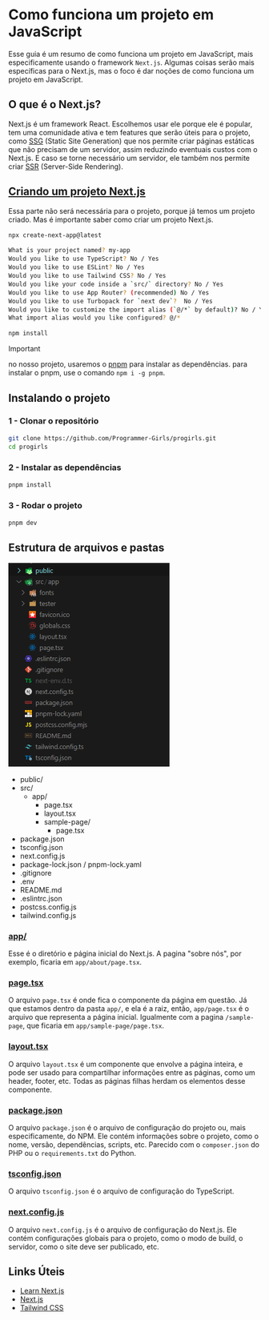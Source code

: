 # Como funciona um projeto em JavaScript

Esse guia é um resumo de como funciona um projeto em JavaScript, mais especificamente usando o framework `Next.js`. Algumas coisas serão mais específicas para o Next.js, mas o foco é dar noções de como funciona um projeto em JavaScript.

## O que é o Next.js?

Next.js é um framework React. Escolhemos usar ele porque ele é popular, tem uma comunidade ativa e tem features que serão úteis para o projeto, como [SSG](https://nextjs.org/docs/app/building-your-application/rendering/server-components#static-rendering-default) (Static Site Generation) que nos permite criar páginas estáticas que não precisam de um servidor, assim reduzindo eventuais custos com o Next.js. E caso se torne necessário um servidor, ele também nos permite criar [SSR](https://nextjs.org/docs/app/building-your-application/rendering/server-components#dynamic-rendering) (Server-Side Rendering).

## [Criando um projeto Next.js](https://nextjs.org/docs/app/getting-started/installation)

Essa parte não será necessária para o projeto, porque já temos um projeto criado. Mas é importante saber como criar um projeto Next.js.

```bash
npx create-next-app@latest
```

```bash
What is your project named? my-app
Would you like to use TypeScript? No / Yes
Would you like to use ESLint? No / Yes
Would you like to use Tailwind CSS? No / Yes
Would you like your code inside a `src/` directory? No / Yes
Would you like to use App Router? (recommended) No / Yes
Would you like to use Turbopack for `next dev`?  No / Yes
Would you like to customize the import alias (`@/*` by default)? No / Yes
What import alias would you like configured? @/*
```

```bash
npm install
```

> [!IMPORTANT]
> no nosso projeto, usaremos o [pnpm](https://pnpm.io/) para instalar as dependências.
>  para instalar o pnpm, use o comando `npm i -g pnpm`.


## Instalando o projeto

### 1 - Clonar o repositório

```bash
git clone https://github.com/Programmer-Girls/progirls.git
cd progirls
```

### 2 - Instalar as dependências

```bash
pnpm install
```

### 3 - Rodar o projeto

```bash
pnpm dev
```

## Estrutura de arquivos e pastas

![nextjs](assets/images/nextjs-structure.png)

- public/
- src/
  - app/
    - page.tsx
    - layout.tsx
    - sample-page/
      - page.tsx
- package.json
- tsconfig.json
- next.config.js
- package-lock.json / pnpm-lock.yaml
- .gitignore
- .env
- README.md
- .eslintrc.json
- postcss.config.js
- tailwind.config.js

### [app/](https://nextjs.org/docs/app/building-your-application/routing#the-app-router)

Esse é o diretório e página inicial do Next.js. A pagina "sobre nós", por exemplo, ficaria em `app/about/page.tsx`.

### [page.tsx](https://nextjs.org/docs/app/building-your-application/routing/pages)

O arquivo `page.tsx` é onde fica o componente da página em questão. Já que estamos dentro da pasta `app/`, e ela é a raiz, então, `app/page.tsx` é o arquivo que representa a página inicial. Igualmente com a pagina `/sample-page`, que ficaria em `app/sample-page/page.tsx`.

### [layout.tsx](https://nextjs.org/docs/app/building-your-application/routing/layouts-and-templates#layouts)

O arquivo `layout.tsx` é um componente que envolve a página inteira, e pode ser usado para compartilhar informações entre as páginas, como um header, footer, etc. Todas as páginas filhas herdam os elementos desse componente.

### [package.json](https://docs.npmjs.com/cli/v10/configuring-npm/package-json)

O arquivo `package.json` é o arquivo de configuração do projeto ou, mais especificamente, do NPM. Ele contém informações sobre o projeto, como o nome, versão, dependências, scripts, etc. Parecido com o `composer.json` do PHP ou o `requirements.txt` do Python.

### [tsconfig.json](https://www.typescriptlang.org/docs/handbook/tsconfig-json.html)

O arquivo `tsconfig.json` é o arquivo de configuração do TypeScript.

### [next.config.js](https://nextjs.org/docs/app/api-reference/next-config-js)

O arquivo `next.config.js` é o arquivo de configuração do Next.js. Ele contém configurações globais para o projeto, como o modo de build, o servidor, como o site deve ser publicado, etc.

## Links Úteis

- [Learn Next.js](https://nextjs.org/learn)
- [Next.js](https://nextjs.org/)
- [Tailwind CSS](https://tailwindcss.com/)

